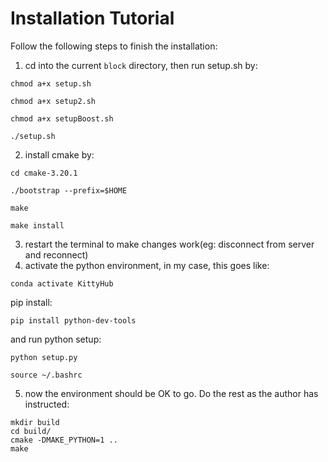 # Installation Tutorial
Follow the following steps to finish the installation:
1. cd into the current `block` directory, then run setup.sh by:
```
chmod a+x setup.sh
```
```
chmod a+x setup2.sh
```
```
chmod a+x setupBoost.sh
```
```
./setup.sh
```
2. install cmake by:
```
cd cmake-3.20.1
```
```
./bootstrap --prefix=$HOME
```
```
make
```
```
make install
```
3. restart the terminal to make changes work(eg: disconnect from server and reconnect)
4. activate the python environment, in my case, this goes like:
```
conda activate KittyHub
```
pip install:
```
pip install python-dev-tools
```
and run python setup:
```
python setup.py
```
```
source ~/.bashrc
```
5. now the environment should be OK to go. Do the rest as the author has instructed:
```
mkdir build
cd build/
cmake -DMAKE_PYTHON=1 ..
make
```
